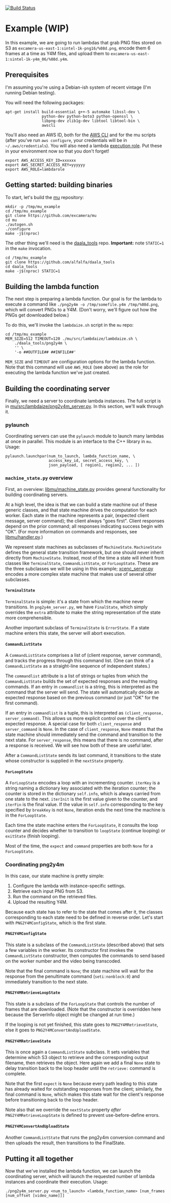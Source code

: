 [![Build Status](https://travis-ci.org/excamera/mu.svg?branch=master)](https://travis-ci.org/excamera/mu)

# Example (WIP) #

In this example, we are going to run lambdas that grab PNG files stored on S3 as
`excamera-us-east-1:sintel-1k-png16/%08d.png`, encode them 6 frames at a time as Y4M files,
and upload them to `excamera-us-east-1:sintel-1k-y4m_06/%08d.y4m`.

## Prerequisites ##

I'm assuming you're using a Debian-ish system of recent vintage (I'm running Debian testing).

You will need the following packages:

    apt-get install build-essential g++-5 automake libssl-dev \
                    python-dev python-boto3 python-openssl \
                    libpng-dev zlib1g-dev libtool libtool-bin \
                    awscli

You'll also need an AWS ID, both for the
[AWS CLI](http://docs.aws.amazon.com/cli/latest/userguide/cli-chap-getting-started.html)
and for the mu scripts (after you've run `aws configure`, your credentials will be in `~/.aws/credentials`).
You will also need a lambda
[execution role](http://docs.aws.amazon.com/lambda/latest/dg/with-s3-example-create-iam-role.html).
Put these in your environment now so that you don't forget!

    export AWS_ACCESS_KEY_ID=xxxxxx
    export AWS_SECRET_ACCESS_KEY=yyyyyy
    export AWS_ROLE=lambdarole

## Getting started: building binaries ##

To start, let's build the [mu](https://github.com/excamera/mu) repository:

    mkdir -p /tmp/mu_example
    cd /tmp/mu_example
    git clone https://github.com/excamera/mu
    cd mu
    ./autogen.sh
    ./configure
    make -j$(nproc)

The other thing we'll need is the [daala\_tools](https://github.com/alfalfa/daala_tools) repo.
**Important:** note `STATIC=1` in the `make` invocation.

    cd /tmp/mu_example
    git clone https://github.com/alfalfa/daala_tools
    cd daala_tools
    make -j$(nproc) STATIC=1

## Building the lambda function ##

The next step is preparing a lambda function. Our goal is for the lambda to execute a command
like `./png2y4m -o /tmp/somefile.y4m /tmp/%08d.png`, which will convert PNGs to a Y4M.  (Don't
worry, we'll figure out how the PNGs get downloaded below.)

To do this, we'll invoke the `lambdaize.sh` script in the `mu` repo:

    cd /tmp/mu_example
    MEM_SIZE=512 TIMEOUT=120 ./mu/src/lambdaize/lambdaize.sh \
        ./daala_tools/png2y4m \
        '' \
        '-o ##OUTFILE## ##INFILE##'

`MEM_SIZE` and `TIMEOUT` are configuration options for the lambda function.  Note that this
command will use `AWS_ROLE` (see above) as the role for executing the lambda function we've
just created.

## Building the coordinating server ##

Finally, we need a server to coordinate lambda instances. The full script is in
[mu/src/lambdaize/png2y4m\_server.py](https://github.com/excamera/mu/blob/master/src/lambdaize/png2y4m_server.py).
In this section, we'll walk through it.

### pylaunch ###

Coordinating servers can use the `pylaunch` module to launch many lambdas at once in parallel.
This module is an interface to the C++ library in `mu`. Usage:

    pylaunch.launchpar(num_to_launch, lambda_function_name, \
                       access_key_id, secret_access_key, \
                       json_payload, [ region1, region2, ... ])

### `machine_state.py` overview ###

First, an overview: [libmu/machine\_state.py](https://github.com/excamera/mu/tree/master/src/lambdaize/libmu/machine_state.py)
provides general functionality for building coordinating servers.

At a high level, the idea is that we can build a state machine out of these generic classes, and
that state machine drives the computation for each worker. Each state in the machine represents
a pair, (expected client message, server command); the client always "goes first". Client
responses depend on the prior command; all responses indicating success begin with "OK".
(For more information on commands and responses, see
[libmu/handler.py](https://github.com/excamera/mu/tree/master/src/lambdaize/libmu/handler.py).)

We represent state machines as subclasses of `MachineState`. `MachineState` defines the general
state transition framework, but one should never inherit directly from `MachineState`. Instead,
most of the time a state will inherit from classes like `TerminalState`, `CommandListState`,
or `ForLoopState`. These are the three subclasses we will be using in this example;
[xcenc\_server.py](https://github.com/excamera/mu/tree/master/src/lambdaize/xcenc_server.py) encodes
a more complex state machine that makes use of several other subclasses.

#### `TerminalState` ####

`TerminalState` is simple: it's a state from which the machine never transitions. In
`png2y4m_server.py`, we have `FinalState`, which simply overrides the `extra` attribute to make
the string representation of the state more comprehensible.

Another important subclass of `TerminalState` is `ErrorState`. If a state machine enters this
state, the server will abort execution.

#### `CommandListState` ####

A `CommandListState` comprises a list of (client response, server command), and tracks the progress
through this command list. (One can think of a `CommandListState` as a straight-line sequence
of independent states.)

The `commandlist` attribute is a list of strings or tuples from which the `CommandListState`
builds the set of expected responses and the resulting commands. If an entry in `commandlist`
is a string, this is interpreted as the command that the server will send. The state will
automatically decide an expected response based on the previous command (or just "OK" for the
first command).

If an entry in `commandlist` is a tuple, this is interpreted as `(client_response, server_command)`.
This allows us more explicit control over the client's expected response. A special case for both
`client_response` and `server_command` is `None`. In the case of `client_response`, `None` means
that the state machine should immediately send the command and transition to the next state.
For `server_response`, this means that there is no command, after a response is received.
We will see how both of these are useful later.

After a `CommandListState` sends its last command, it transitions to the state whose constructor
is supplied in the `nextState` property.

#### `ForLoopState` ####

A `ForLoopState` encodes a loop with an incrementing counter. `iterKey` is a string naming
a dictionary key associated with the iteration counter; the counter is stored in the dictionary
`self.info`, which is always carried from one state to the next. `iterInit` is the first value
given to the counter, and `iterFin` is the final value. If the value in `self.info` corresponding
to the key specified by `breakKey` is not `None`, iteration ends the next time the machine
is in the `ForLoopState`.

Each time the state machine enters the `ForLoopState`, it consults the loop counter and decides
whether to transition to `loopState` (continue looping) or `exitState` (finish looping).

Most of the time, the `expect` and `command` properties are both `None` for a `ForLoopState`.

### Coordinating png2y4m ###

In this case, our state machine is pretty simple:

1. Configure the lambda with instance-specific settings.
2. Retrieve each input PNG from S3.
3. Run the command on the retrieved files.
4. Upload the resulting Y4M.

Because each state has to refer to the state that comes after it, the classes corresponding
to each state need to be defined in reverse order. Let's start with `PNG2Y4MConfigState`,
which is the first state.

#### `PNG2Y4MConfigState` ####

This state is a subclass of the `CommandListState` (described above) that sets a few variables
in the worker. Its constructor first invokes the `CommandListState` constructor, then computes
the commands to send based on the worker number and the video being transcoded.

Note that the final command is `None`; the state machine will wait for the response from the
penultimate command (`seti:nonblock:0`) and immediately transition to the next state.

#### `PNG2Y4MRetrieveLoopState` ####

This state is a subclass of the `ForLoopState` that controls the number of frames that are
downloaded. (Note that the constructor is overridden here because the ServerInfo object might
be changed at run time.)

If the looping is not yet finished, this state goes to `PNG2Y4MRetrieveState`, else it goes to
`PNG2Y4MConvertAndUploadState`.

#### `PNG2Y4MRetrieveState` ####

This is once again a `CommandListState` subclass. It sets variables that determine which S3 object
to retrieve and the corresponding output filename, then retrieves the object. Here again we add
a final `None` state to delay transition back to the loop header until the `retrieve:` command
is complete.

Note that the first `expect` is `None` because every path leading to this state has already
waited for outstanding responses from the client; similarly, the final command is `None`,
which makes this state wait for the client's response before transitioning back to the loop header.

Note also that we override the `nextState` property *after* `PNG2Y4MRetrieveLoopState` is defined
to prevent use-before-define errors.

#### `PNG2Y4MConvertAndUploadState` ####

Another `CommandListState` that runs the png2y4m conversion command and then uploads the result,
then transitions to the FinalState.

## Putting it all together ##

Now that we've installed the lambda function, we can launch the coordinating server, which will
launch the requested number of lambda instances and coordinate their execution. Usage:

    ./png2y4m_server.py <num_to_launch> <lambda_function_name> [num_frames [num_offset [video_name]]]
